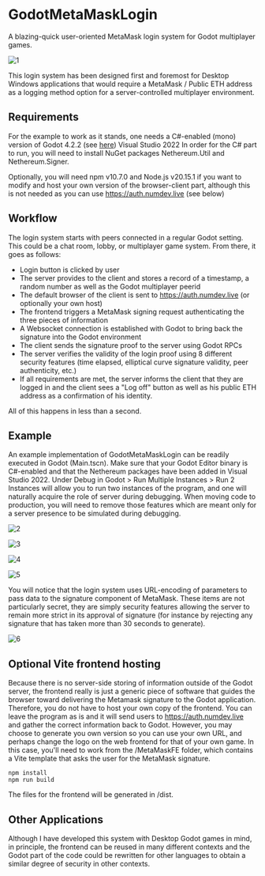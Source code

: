 # GodotMetaMaskLogin
 A blazing-quick user-oriented MetaMask login system for Godot multiplayer games.

![1](https://github.com/user-attachments/assets/7d021de6-510f-49ce-ad9b-f996ff575476)

This login system has been designed first and foremost for Desktop Windows applications that would require a MetaMask / Public ETH address as a logging method option for a server-controlled multiplayer environment.

## Requirements

For the example to work as it stands, one needs a C#-enabled (mono) version of Godot 4.2.2 (see [here](https://docs.godotengine.org/en/stable/tutorials/scripting/c_sharp/c_sharp_basics.html))
Visual Studio 2022
In order for the C# part to run, you will need to install NuGet packages Nethereum.Util and Nethereum.Signer.

Optionally, you will need npm v10.7.0 and Node.js v20.15.1 if you want to modify and host your own version of the browser-client part, although this is not needed as you can use https://auth.numdev.live (see below)

## Workflow

The login system starts with peers connected in a regular Godot setting. This could be a chat room, lobby, or multiplayer game system. From there, it goes as follows:

* Login button is clicked by user 
* The server provides to the client and stores a record of a timestamp, a random number as well as the Godot multiplayer peerid
* The default browser of the client is sent to https://auth.numdev.live (or optionally your own host)
* The frontend triggers a MetaMask signing request authenticating the three pieces of information
* A Websocket connection is established with Godot to bring back the signature into the Godot environment
* The client sends the signature proof to the server using Godot RPCs
* The server verifies the validity of the login proof using 8 different security features (time elapsed, elliptical curve signature validity, peer authenticity, etc.)
* If all requirements are met, the server informs the client that they are logged in and the client sees a "Log off" button as well as his public ETH address as a confirmation of his identity.

All of this happens in less than a second.

## Example

An example implementation of GodotMetaMaskLogin can be readily executed in Godot (Main.tscn). Make sure that your Godot Editor binary is C#-enabled and that the Nethereum packages have been added in Visual Studio 2022. Under Debug in Godot > Run Multiple Instances > Run 2 Instances will allow you to run two instances of the program, and one will naturally acquire the role of server during debugging. When moving code to production, you will need to remove those features which are meant only for a server presence to be simulated during debugging.

![2](https://github.com/user-attachments/assets/45510fe4-bac9-4206-9a78-ffa22ac9814a)

![3](https://github.com/user-attachments/assets/fc5060b1-bf81-409d-8546-63f9d1a22dbe)

![4](https://github.com/user-attachments/assets/44cbd48c-933b-47f6-a01a-bbac81f02b8a)

![5](https://github.com/user-attachments/assets/6f1be058-9456-4578-ace9-d1676eaa0c4c)

You will notice that the login system uses URL-encoding of parameters to pass data to the signature component of MetaMask. These items are not particularly secret, they are simply security features allowing the server to remain more strict in its approval of signature (for instance by rejecting any signature that has taken more than 30 seconds to generate). 

![6](https://github.com/user-attachments/assets/5dc4ad4a-a3c6-4d97-8773-282c00147b1f)

## Optional Vite frontend hosting

Because there is no server-side storing of information outside of the Godot server, the frontend really is just a generic piece of software that guides the browser toward delivering the Metamask signature to the Godot application. Therefore, you do not have to host your own copy of the frontend. You can leave the program as is and it will send users to https://auth.numdev.live and gather the correct information back to Godot. However, you may choose to generate you own version so you can use your own URL, and perhaps change the logo on the web frontend for that of your own game. In this case, you'll need to work from the /MetaMaskFE folder, which contains a Vite template that asks the user for the MetaMask signature.

```
npm install
npm run build
```

The files for the frontend will be generated in /dist.

## Other Applications

Although I have developed this system with Desktop Godot games in mind, in principle, the frontend can be reused in many different contexts and the Godot part of the code could be rewritten for other languages to obtain a similar degree of security in other contexts.
